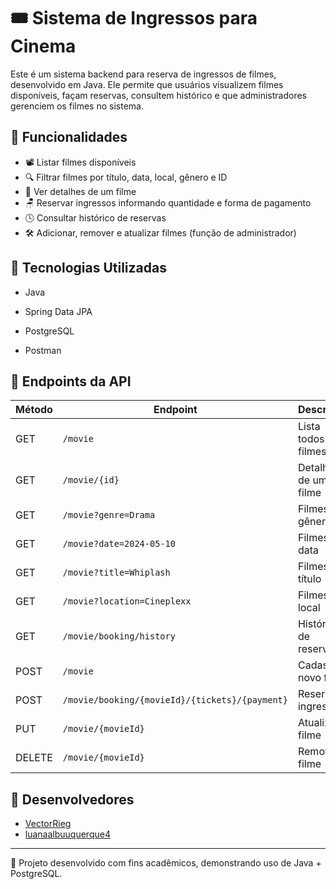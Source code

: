# 🎟️ Sistema de Ingressos para Cinema

Este é um sistema backend para reserva de ingressos de filmes, desenvolvido em Java. Ele permite que usuários visualizem filmes disponíveis, façam reservas, consultem histórico e que administradores gerenciem os filmes no sistema.

## 🚀 Funcionalidades

- 📽️ Listar filmes disponíveis
- 🔍 Filtrar filmes por título, data, local, gênero e ID
- 📄 Ver detalhes de um filme
- 🪑 Reservar ingressos informando quantidade e forma de pagamento
- 🕓 Consultar histórico de reservas
- 🛠️ Adicionar, remover e atualizar filmes (função de administrador)

## 🧰 Tecnologias Utilizadas

- Java
 
- Spring Data JPA
- PostgreSQL
- Postman

## 🔌 Endpoints da API

| Método | Endpoint | Descrição |
|--------|----------|-----------|
| GET    | `/movie` | Lista todos os filmes |
| GET    | `/movie/{id}` | Detalhes de um filme |
| GET    | `/movie?genre=Drama` | Filmes por gênero |
| GET    | `/movie?date=2024-05-10` | Filmes por data |
| GET    | `/movie?title=Whiplash` | Filmes por título |
| GET    | `/movie?location=Cineplexx` | Filmes por local |
| GET    | `/movie/booking/history` | Histórico de reservas |
| POST   | `/movie` | Cadastrar novo filme |
| POST   | `/movie/booking/{movieId}/{tickets}/{payment}` | Reservar ingressos |
| PUT    | `/movie/{movieId}` | Atualizar filme |
| DELETE | `/movie/{movieId}` | Remover filme |

## 👥 Desenvolvedores

- [VectorRieg](https://github.com/VectorRieg)  
- [luanaalbuuquerque4](https://github.com/luanaalbuuquerque4)

---

🧠 Projeto desenvolvido com fins acadêmicos, demonstrando uso de Java + PostgreSQL.
